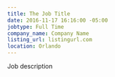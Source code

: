 ```yaml
---
title: The Job Title
date: 2016-11-17 16:16:00 -05:00
jobtype: Full Time
company_name: Company Name
listing_url: listingurl.com
location: Orlando
---
```


Job description